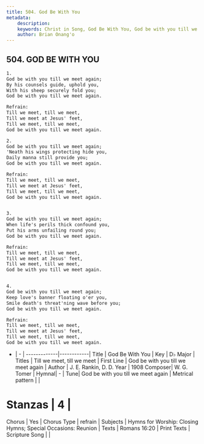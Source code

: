 ```yaml
---
title: 504. God Be With You
metadata:
    description: 
    keywords: Christ in Song, God Be With You, God be with you till we meet again, Till we meet, till we meet
    author: Brian Onang'o
---
```



## 504. GOD BE WITH YOU

```txt
1.
God be with you till we meet again;
By his counsels guide, uphold you,
With his sheep securely fold you;
God be with you till we meet again.

Refrain:
Till we meet, till we meet,
Till we meet at Jesus' feet,
Till we meet, till we meet,
God be with you till we meet again.

2.
God be with you till we meet again;
'Neath his wings protecting hide you,
Daily manna still provide you;
God be with you till we meet again. 

Refrain:
Till we meet, till we meet,
Till we meet at Jesus' feet,
Till we meet, till we meet,
God be with you till we meet again.


3.
God be with you till we meet again;
When life's perils thick confound you,
Put his arms unfailing round you;
God be with you till we meet again. 

Refrain:
Till we meet, till we meet,
Till we meet at Jesus' feet,
Till we meet, till we meet,
God be with you till we meet again.


4.
God be with you till we meet again;
Keep love's banner floating o'er you,
Smile death's threat'ning wave before you;
God be with you till we meet again. 

Refrain:
Till we meet, till we meet,
Till we meet at Jesus' feet,
Till we meet, till we meet,
God be with you till we meet again.

```

- |   -  |
-------------|------------|
Title | God Be With You |
Key | D♭ Major |
Titles | Till we meet, till we meet |
First Line | God be with you till we meet again |
Author | J. E. Rankin, D. D.
Year | 1908
Composer| W. G. Tomer |
Hymnal|  - |
Tune| God be with you till we meet again |
Metrical pattern | |
# Stanzas | 4 |
Chorus | Yes |
Chorus Type | refrain |
Subjects | Hymns for Worship: Closing Hymns; Special Occasions: Reunion |
Texts | Romans 16:20 |
Print Texts | 
Scripture Song |  |
  
